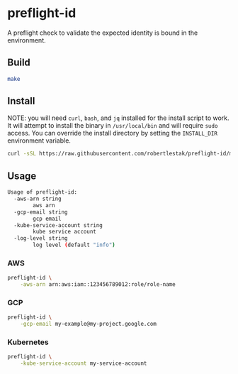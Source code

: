 # preflight-id

A preflight check to validate the expected identity is bound in the environment.

## Build

```bash
make
```

## Install

NOTE: you will need `curl`, `bash`, and `jq` installed for the install script to work. It will attempt to install the binary in `/usr/local/bin` and will require `sudo` access. You can override the install directory by setting the `INSTALL_DIR` environment variable.

```bash
curl -sSL https://raw.githubusercontent.com/robertlestak/preflight-id/main/scripts/install.sh | bash
```

## Usage

```bash
Usage of preflight-id:
  -aws-arn string
        aws arn
  -gcp-email string
        gcp email
  -kube-service-account string
        kube service account
  -log-level string
        log level (default "info")
```

### AWS

```bash
preflight-id \
    -aws-arn arn:aws:iam::123456789012:role/role-name
```

### GCP

```bash
preflight-id \
    -gcp-email my-example@my-project.google.com
```

### Kubernetes

```bash
preflight-id \
    -kube-service-account my-service-account
```